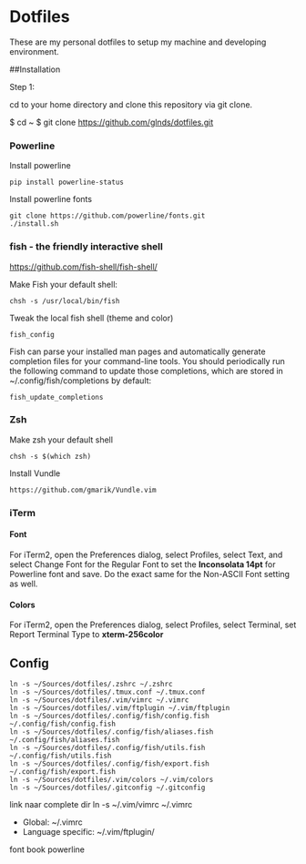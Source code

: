 # Dotfiles
These are my personal dotfiles to setup my machine and developing environment. 

##Installation

Step 1:

cd to your home directory and clone this repository via git clone.

$ cd ~
$ git clone https://github.com/glnds/dotfiles.git

### Powerline
Install powerline	


	pip install powerline-status
	
Install powerline fonts
	
	git clone https://github.com/powerline/fonts.git
	./install.sh


### fish - the friendly interactive shell
https://github.com/fish-shell/fish-shell/

Make Fish your default shell:

	chsh -s /usr/local/bin/fish

Tweak the local fish shell (theme and color)

	fish_config

Fish can parse your installed man pages and automatically generate completion files for your command-line tools. You should periodically run the following command to update those completions, which are stored in ~/.config/fish/completions by default:

	fish_update_completions

### Zsh
Make zsh your default shell

	chsh -s $(which zsh)


Install Vundle

	https://github.com/gmarik/Vundle.vim
	
### iTerm

#### Font
For iTerm2, open the Preferences dialog, select Profiles, select Text, and select Change Font for the Regular Font to set the **Inconsolata 14pt** for Powerline font and save. Do the exact same for the Non-ASCII Font setting as well.

#### Colors
For iTerm2, open the Preferences dialog, select Profiles, select Terminal, set Report Terminal Type to **xterm-256color**





## Config

	ln -s ~/Sources/dotfiles/.zshrc ~/.zshrc
	ln -s ~/Sources/dotfiles/.tmux.conf ~/.tmux.conf
	ln -s ~/Sources/dotfiles/.vim/vimrc ~/.vimrc
	ln -s ~/Sources/dotfiles/.vim/ftplugin ~/.vim/ftplugin
    ln -s ~/Sources/dotfiles/.config/fish/config.fish ~/.config/fish/config.fish
    ln -s ~/Sources/dotfiles/.config/fish/aliases.fish ~/.config/fish/aliases.fish
    ln -s ~/Sources/dotfiles/.config/fish/utils.fish ~/.config/fish/utils.fish
    ln -s ~/Sources/dotfiles/.config/fish/export.fish ~/.config/fish/export.fish
	ln -s ~/Sources/dotfiles/.vim/colors ~/.vim/colors
	ln -s ~/Sources/dotfiles/.gitconfig ~/.gitconfig

link naar complete dir
			ln -s ~/.vim/vimrc ~/.vimrc


- Global: ~/.vimrc
- Language specific: ~/.vim/ftplugin/

 
font book powerline






